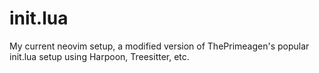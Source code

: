 # init.lua
My current neovim setup, a modified version of ThePrimeagen's popular init.lua setup using Harpoon, Treesitter, etc.
